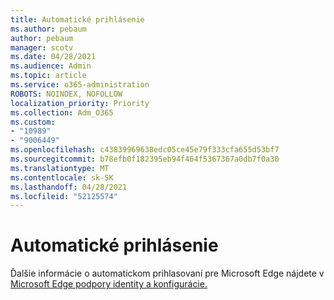 ```yaml
---
title: Automatické prihlásenie
ms.author: pebaum
author: pebaum
manager: scotv
ms.date: 04/28/2021
ms.audience: Admin
ms.topic: article
ms.service: o365-administration
ROBOTS: NOINDEX, NOFOLLOW
localization_priority: Priority
ms.collection: Adm_O365
ms.custom:
- "10989"
- "9006449"
ms.openlocfilehash: c43839969638edc05ce45e79f333cfa655d53bf7
ms.sourcegitcommit: b78efb0f182395eb94f464f5367367a0db7f0a30
ms.translationtype: MT
ms.contentlocale: sk-SK
ms.lasthandoff: 04/28/2021
ms.locfileid: "52125574"
---
```

# <a name="automatic-sign-in"></a>Automatické prihlásenie

Ďalšie informácie o automatickom prihlasovaní pre Microsoft Edge nájdete v [Microsoft Edge podpory identity a konfigurácie.](https://docs.microsoft.com/deployedge/microsoft-edge-security-identity#automatic-sign-in) 